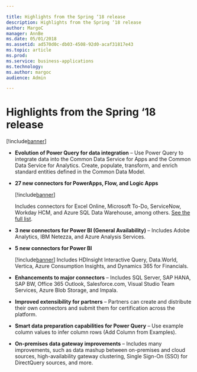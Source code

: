 ```yaml
---

title: Highlights from the Spring ‘18 release
description: Highlights from the Spring ‘18 release
author: MargoC
manager: AnnBe
ms.date: 05/01/2018
ms.assetid: ad570d0c-db03-4508-92d0-acaf31817e43
ms.topic: article
ms.prod: 
ms.service: business-applications
ms.technology: 
ms.author: margoc
audience: Admin

---
```


# Highlights from the Spring ‘18 release 

[!include[banner](../../includes/banner.md)]

-   **Evolution of Power Query for data integration** – Use Power Query to
    integrate data into the Common Data Service for Apps and the Common Data
    Service for Analytics. Create, populate, transform, and enrich standard
    entities defined in the Common Data Model.

-   **27 new connectors for PowerApps, Flow, and Logic Apps**

    [!include[banner](../../includes/public-preview.md)]
    
    Includes connectors for Excel Online, Microsoft To-Do, ServiceNow, Workday
    HCM, and Azure SQL Data Warehouse, among others. [See the full
    list](#FullList).

-   **3 new connectors for Power BI (General Availability)** – Includes Adobe
    Analytics, IBM Netezza, and Azure Analysis Services.

-   **5 new connectors for Power BI**

    [!include[banner](../../includes/public-preview.md)]
    Includes HDInsight
    Interactive Query, Data.World, Vertica, Azure Consumption Insights, and
    Dynamics 365 for Financials.

-   **Enhancements to major connectors** – Includes SQL Server, SAP HANA, SAP
    BW, Office 365 Outlook, Salesforce.com, Visual Studio Team Services, Azure
    Blob Storage, and Impala.

-   **Improved extensibility for partners** – Partners can create and distribute
    their own connectors and submit them for certification across the platform.

-   **Smart data preparation capabilities for Power Query** – Use example column
    values to infer column rows (Add Column from Examples).

-   **On-premises data gateway improvements** – Includes many improvements, such
    as data mashup between on-premises and cloud sources, high-availability
    gateway clustering, Single Sign-On (SSO) for DirectQuery sources, and more.
